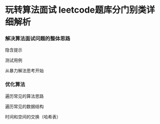 # 玩转算法面试 leetcode题库分门别类详细解析



### 解决算法面试问题的整体思路


隐含提示


测试用例


从暴力解法思考开始


### 优化算法

遍历常见的算法思路

遍历常见的数据结构

时间和空间的交换（哈希表）